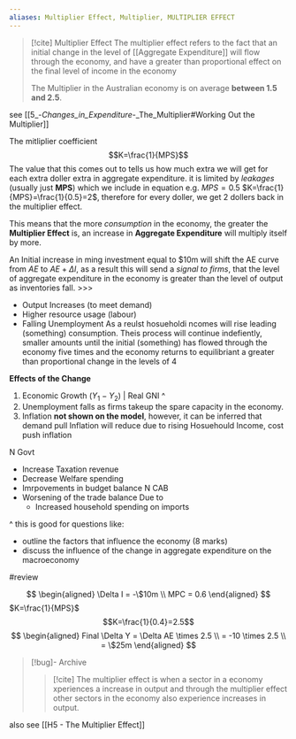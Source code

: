 ```yaml
---
aliases: Multiplier Effect, Multiplier, MULTIPLIER EFFECT
---
```

>[!cite] Multiplier Effect
>The multiplier effect refers to the fact that an initial change in the level of [[Aggregate Expenditure]] will flow through the economy, and have a greater than proportional effect on the final level of income in the economy
>
>The Multiplier in the Australian economy is on average **between 1.5 and 2.5**.

see [[5_-_Changes_in_Expenditure_-_The_Multiplier#Working Out the Multiplier]]

The mitliplier coefficient
$$K=\frac{1}{MPS}$$
The value that this comes out to tells us how much extra we will get for each extra doller extra in aggregate expenditure. it is limited by *leakages*  (usually just **MPS**) which we include in equation
e.g. $MPS=0.5$
$K=\frac{1}{MPS}=\frac{1}{0.5}=2$, therefore for every doller, we get 2 dollers back in the multiplier effect.

This means that the more *consumption* in the economy, the greater the **Multiplier Effect** is, an increase in **Aggregate Expenditure** will multiply itself by more.


An Initial increase in ming investment equal to $10m will shift the AE curve from $AE$ to $AE+ \Delta I$, as a result this will send a *signal to firms*, that the level of aggregate expenditure in the economy is greater than the level of output as inventories fall. >>>
 - Output Increases (to meet demand)
 - Higher resource usage (labour)
 - Falling Unemployment
 As a reulst hosueholdi ncomes will rise leading (something) consumption. Theis process will continue indefiently, smaller amounts until the initial (something) has flowed through the economy five times and the economy returns to equilibriant a greater than proportional change in the levels of 4

**Effects of the Change**
1. Economic Growth $(Y_1 - Y_2)$ | Real GNI ^
2. Unemployment falls as firms takeup the spare capacity in the economy.
3. Inflation **not shown on the model**, however, it can be inferred that demand pull Inflation will reduce due to rising Hosuehould Income, cost push inflation


N Govt
- Increase Taxation revenue
- Decrease Welfare spending
- Imrpovements in budget balance
N CAB
- Worsening of the trade balance
	Due to
	- Increased household spending on imports

^ this is good for questions like:
- outline the factors that influence the economy (8 marks)
- discuss the influence of the change in aggregate expenditure on the macroeconomy

#review


$$
\begin{aligned}
\Delta I = -\$10m \\
MPC = 0.6
\end{aligned}
$$
$K=\frac{1}{MPS}$
$$K=\frac{1}{0.4}=2.5$$
$$
\begin{aligned}
Final \Delta Y = \Delta AE \times 2.5 \\
 = -10 \times 2.5 \\
 = \$25m
\end{aligned}
$$


>[!bug]- Archive
>>[!cite]
>>The multiplier effect is when a sector in a economy xperiences a increase in output and through the multiplier effect other sectors in the economy also experience increases in output.
>
also see [[H5 - The Multiplier Effect]]
